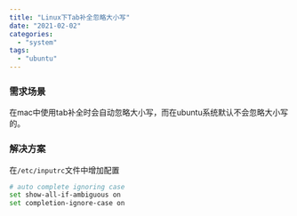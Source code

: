 ```yaml
---
title: "Linux下Tab补全忽略大小写"
date: "2021-02-02"
categories: 
  - "system"
tags: 
  - "ubuntu"
---
```


### 需求场景

在mac中使用tab补全时会自动忽略大小写，而在ubuntu系统默认不会忽略大小写的。

### 解决方案

在`/etc/inputrc`文件中增加配置

```bash
# auto complete ignoring case 
set show-all-if-ambiguous on 
set completion-ignore-case on
```
